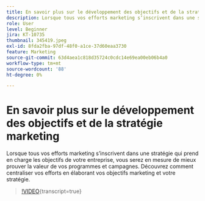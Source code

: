 ```yaml
---
title: En savoir plus sur le développement des objectifs et de la stratégie marketing
description: Lorsque tous vos efforts marketing s’inscrivent dans une stratégie qui prend en charge les objectifs de votre entreprise, vous serez en mesure de mieux prouver la valeur de vos programmes et campagnes.
role: User
level: Beginner
jira: KT-10735
thumbnail: 345419.jpeg
exl-id: 8fda2fba-97df-48f0-a1ce-37d60eaa3730
feature: Marketing
source-git-commit: 63d4aea1c818d35724c0cdc14e69ea00eb06b4a0
workflow-type: tm+mt
source-wordcount: '88'
ht-degree: 0%

---
```


# En savoir plus sur le développement des objectifs et de la stratégie marketing

Lorsque tous vos efforts marketing s’inscrivent dans une stratégie qui prend en charge les objectifs de votre entreprise, vous serez en mesure de mieux prouver la valeur de vos programmes et campagnes. Découvrez comment centraliser vos efforts en élaborant vos objectifs marketing et votre stratégie.

>[!VIDEO](https://video.tv.adobe.com/v/345419/?quality=12&learn=on){transcript=true}
